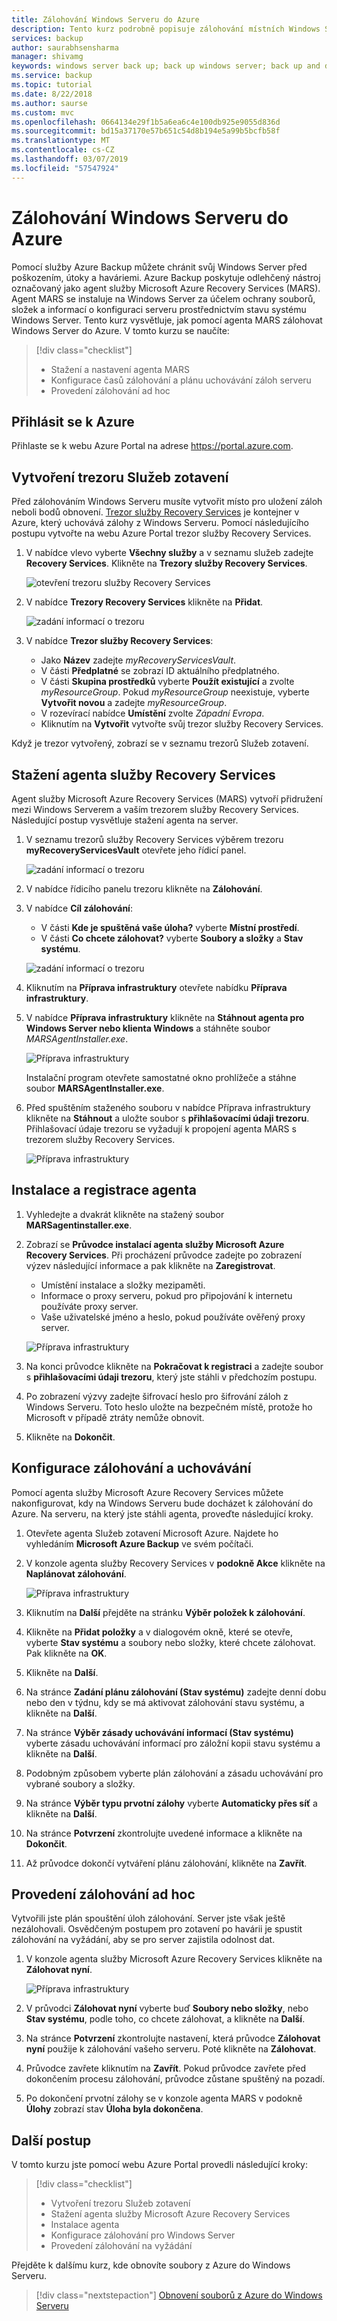 ```yaml
---
title: Zálohování Windows Serveru do Azure
description: Tento kurz podrobně popisuje zálohování místních Windows Serverů do trezoru služby Recovery Services.
services: backup
author: saurabhsensharma
manager: shivamg
keywords: windows server back up; back up windows server; back up and disaster recovery
ms.service: backup
ms.topic: tutorial
ms.date: 8/22/2018
ms.author: saurse
ms.custom: mvc
ms.openlocfilehash: 0664134e29f1b5a6ea6c4e100db925e9055d836d
ms.sourcegitcommit: bd15a37170e57b651c54d8b194e5a99b5bcfb58f
ms.translationtype: MT
ms.contentlocale: cs-CZ
ms.lasthandoff: 03/07/2019
ms.locfileid: "57547924"
---
```

# <a name="back-up-windows-server-to-azure"></a>Zálohování Windows Serveru do Azure


Pomocí služby Azure Backup můžete chránit svůj Windows Server před poškozením, útoky a haváriemi. Azure Backup poskytuje odlehčený nástroj označovaný jako agent služby Microsoft Azure Recovery Services (MARS). Agent MARS se instaluje na Windows Server za účelem ochrany souborů, složek a informací o konfiguraci serveru prostřednictvím stavu systému Windows Server. Tento kurz vysvětluje, jak pomocí agenta MARS zálohovat Windows Server do Azure. V tomto kurzu se naučíte: 


> [!div class="checklist"]
> * Stažení a nastavení agenta MARS
> * Konfigurace časů zálohování a plánu uchovávání záloh serveru
> * Provedení zálohování ad hoc


## <a name="sign-in-to-azure"></a>Přihlásit se k Azure

Přihlaste se k webu Azure Portal na adrese https://portal.azure.com.

## <a name="create-a-recovery-services-vault"></a>Vytvoření trezoru Služeb zotavení

Před zálohováním Windows Serveru musíte vytvořit místo pro uložení záloh neboli bodů obnovení. [Trezor služby Recovery Services](backup-azure-recovery-services-vault-overview.md) je kontejner v Azure, který uchovává zálohy z Windows Serveru. Pomocí následujícího postupu vytvořte na webu Azure Portal trezor služby Recovery Services. 

1. V nabídce vlevo vyberte **Všechny služby** a v seznamu služeb zadejte **Recovery Services**. Klikněte na **Trezory služby Recovery Services**.

   ![otevření trezoru služby Recovery Services](./media/tutorial-backup-windows-server-to-azure/full-browser-open-rs-vault_2.png)

2. V nabídce **Trezory Recovery Services** klikněte na **Přidat**.

   ![zadání informací o trezoru](./media/tutorial-backup-windows-server-to-azure/provide-vault-detail-2.png)

3. V nabídce **Trezor služby Recovery Services**:

    - Jako **Název** zadejte *myRecoveryServicesVault*.
    - V části **Předplatné** se zobrazí ID aktuálního předplatného.
    - V části **Skupina prostředků** vyberte **Použít existující** a zvolte *myResourceGroup*. Pokud *myResourceGroup* neexistuje, vyberte **Vytvořit novou** a zadejte *myResourceGroup*. 
    - V rozevírací nabídce **Umístění** zvolte *Západní Evropa*.
    - Kliknutím na **Vytvořit** vytvořte svůj trezor služby Recovery Services.
 
Když je trezor vytvořený, zobrazí se v seznamu trezorů Služeb zotavení.

## <a name="download-recovery-services-agent"></a>Stažení agenta služby Recovery Services

Agent služby Microsoft Azure Recovery Services (MARS) vytvoří přidružení mezi Windows Serverem a vaším trezorem služby Recovery Services. Následující postup vysvětluje stažení agenta na server.

1. V seznamu trezorů služby Recovery Services výběrem trezoru **myRecoveryServicesVault** otevřete jeho řídicí panel.

   ![zadání informací o trezoru](./media/tutorial-backup-windows-server-to-azure/open-vault-from-list.png)

2. V nabídce řídicího panelu trezoru klikněte na **Zálohování**.

3. V nabídce **Cíl zálohování**:

   * V části **Kde je spuštěná vaše úloha?** vyberte **Místní prostředí**. 
   * V části **Co chcete zálohovat?** vyberte **Soubory a složky** a **Stav systému**.

   ![zadání informací o trezoru](./media/tutorial-backup-windows-server-to-azure/backup-goal.png)

4. Kliknutím na **Příprava infrastruktury** otevřete nabídku **Příprava infrastruktury**.

5. V nabídce **Příprava infrastruktury** klikněte na **Stáhnout agenta pro Windows Server nebo klienta Windows** a stáhněte soubor *MARSAgentInstaller.exe*. 

    ![Příprava infrastruktury](./media/tutorial-backup-windows-server-to-azure/prepare-infrastructure.png)

    Instalační program otevřete samostatné okno prohlížeče a stáhne soubor **MARSAgentInstaller.exe**.
 
6. Před spuštěním staženého souboru v nabídce Příprava infrastruktury klikněte na **Stáhnout** a uložte soubor s **přihlašovacími údaji trezoru**. Přihlašovací údaje trezoru se vyžadují k propojení agenta MARS s trezorem služby Recovery Services.

    ![Příprava infrastruktury](./media/tutorial-backup-windows-server-to-azure/download-vault-credentials.png)
 
## <a name="install-and-register-the-agent"></a>Instalace a registrace agenta

1. Vyhledejte a dvakrát klikněte na stažený soubor **MARSagentinstaller.exe**.
2. Zobrazí se **Průvodce instalací agenta služby Microsoft Azure Recovery Services**. Při procházení průvodce zadejte po zobrazení výzev následující informace a pak klikněte na **Zaregistrovat**.
    - Umístění instalace a složky mezipaměti.
    - Informace o proxy serveru, pokud pro připojování k internetu používáte proxy server.
    - Vaše uživatelské jméno a heslo, pokud používáte ověřený proxy server.

    ![Příprava infrastruktury](./media/tutorial-backup-windows-server-to-azure/mars-installer.png) 

3. Na konci průvodce klikněte na **Pokračovat k registraci** a zadejte soubor s **přihlašovacími údaji trezoru**, který jste stáhli v předchozím postupu.
 
4. Po zobrazení výzvy zadejte šifrovací heslo pro šifrování záloh z Windows Serveru. Toto heslo uložte na bezpečném místě, protože ho Microsoft v případě ztráty nemůže obnovit.

5. Klikněte na **Dokončit**. 

## <a name="configure-backup-and-retention"></a>Konfigurace zálohování a uchovávání

Pomocí agenta služby Microsoft Azure Recovery Services můžete nakonfigurovat, kdy na Windows Serveru bude docházet k zálohování do Azure. Na serveru, na který jste stáhli agenta, proveďte následující kroky.

1. Otevřete agenta Služeb zotavení Microsoft Azure. Najdete ho vyhledáním **Microsoft Azure Backup** ve svém počítači.

2.  V konzole agenta služby Recovery Services v **podokně Akce** klikněte na **Naplánovat zálohování**.

    ![Příprava infrastruktury](./media/tutorial-backup-windows-server-to-azure/mars-schedule-backup.png)

3. Kliknutím na **Další** přejděte na stránku **Výběr položek k zálohování**.

4. Klikněte na **Přidat položky** a v dialogovém okně, které se otevře, vyberte **Stav systému** a soubory nebo složky, které chcete zálohovat. Pak klikněte na **OK**.

5. Klikněte na **Další**.

6. Na stránce **Zadání plánu zálohování (Stav systému)** zadejte denní dobu nebo den v týdnu, kdy se má aktivovat zálohování stavu systému, a klikněte na **Další**.

7. Na stránce **Výběr zásady uchovávání informací (Stav systému)** vyberte zásadu uchovávání informací pro záložní kopii stavu systému a klikněte na **Další**.

8. Podobným způsobem vyberte plán zálohování a zásadu uchovávání pro vybrané soubory a složky. 

9. Na stránce **Výběr typu prvotní zálohy** vyberte **Automaticky přes síť** a klikněte na **Další**.

10. Na stránce **Potvrzení** zkontrolujte uvedené informace a klikněte na **Dokončit**.

11. Až průvodce dokončí vytváření plánu zálohování, klikněte na **Zavřít**.

## <a name="perform-an-ad-hoc-back-up"></a>Provedení zálohování ad hoc

Vytvořili jste plán spouštění úloh zálohování. Server jste však ještě nezálohovali. Osvědčeným postupem pro zotavení po havárii je spustit zálohování na vyžádání, aby se pro server zajistila odolnost dat.

1.  V konzole agenta služby Microsoft Azure Recovery Services klikněte na **Zálohovat nyní**.

    ![Příprava infrastruktury](./media/tutorial-backup-windows-server-to-azure/backup-now.png)

2.  V průvodci **Zálohovat nyní** vyberte buď **Soubory nebo složky**, nebo **Stav systému**, podle toho, co chcete zálohovat, a klikněte na **Další**. 
3. Na stránce **Potvrzení** zkontrolujte nastavení, která průvodce **Zálohovat nyní** použije k zálohování vašeho serveru. Poté klikněte na **Zálohovat**.
4.  Průvodce zavřete kliknutím na **Zavřít**. Pokud průvodce zavřete před dokončením procesu zálohování, průvodce zůstane spuštěný na pozadí.
4.  Po dokončení prvotní zálohy se v konzole agenta MARS v podokně **Úlohy** zobrazí stav **Úloha byla dokončena**.


## <a name="next-steps"></a>Další postup

V tomto kurzu jste pomocí webu Azure Portal provedli následující kroky: 
 
> [!div class="checklist"] 
> * Vytvoření trezoru Služeb zotavení 
> * Stažení agenta služby Microsoft Azure Recovery Services 
> * Instalace agenta 
> * Konfigurace zálohování pro Windows Server 
> * Provedení zálohování na vyžádání 

Přejděte k dalšímu kurz, kde obnovíte soubory z Azure do Windows Serveru.

> [!div class="nextstepaction"] 
> [Obnovení souborů z Azure do Windows Serveru](./tutorial-backup-restore-files-windows-server.md) 


